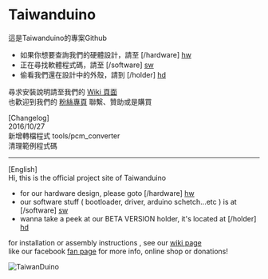 # Taiwanduino  
這是Taiwanduino的專案Github  
* 如果你想要查詢我們的硬體設計，請至 [/hardware] [hw]  
* 正在尋找軟體程式碼，請至 [/software] [sw]  
* 偷看我們還在設計中的外殼，請到 [/holder] [hd] 

尋求安裝說明請至我們的 [Wiki 頁面][wiki]  
也歡迎到我們的 [粉絲專頁][fb] 聯繫、贊助或是購買  
  
[Changelog]  
2016/10/27  
新增轉檔程式 tools/pcm_converter  
清理範例程式碼

***
    
[English]  
Hi, this is the official project site of Taiwanduino  
* for our hardware design, please goto [/hardware] [hw]  
* our software stuff ( bootloader, driver, arduino schetch...etc ) is at [/software] [sw]  
* wanna take a peek at our BETA VERSION holder, it's located at [/holder] [hd]  

for installation or assembly instructions , see our [wiki page][wiki]  
like our facebook [fan page][fb] for more info, online shop or donations!  
  
  
![TaiwanDuino](https://farm8.staticflickr.com/7262/26611455670_e7bc85ddb6_z_d.jpg)  



   [wiki]: <https://github.com/will127534/Taiwanduino/wiki>
   [hw]: <https://github.com/will127534/Taiwanduino/tree/master/hardware>
   [sw]: <https://github.com/will127534/Taiwanduino/tree/master/software>
   [hd]: <https://github.com/will127534/Taiwanduino/tree/master/holder>
   [fb]: <https://www.facebook.com/Taiwanduino>
